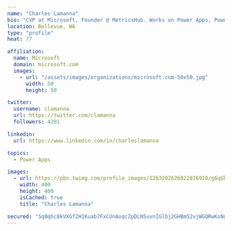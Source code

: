 ```yaml
---
name: "Charles Lamanna"
bio: "CVP at Microsoft, Founder @ MetricsHub. Works on Power Apps, Power Automate, Power Virtual Agent, Common Data Service and Dynamics 365."
location: Bellevue, WA
type: "profile"
heat: 77

affiliation:
  name: Microsoft
  domain: microsoft.com
  images:
    - url: "/assets/images/organizations/microsoft.com-50x50.jpg"
      width: 50
      height: 50

twitter:
  username: clamanna
  url: https://twitter.com/clamanna
  followers: 4201

linkedin:
  url: https://www.linkedin.com/in/charleslamanna

topics:
  - Power Apps

images:
  - url: https://pbs.twimg.com/profile_images/1263202626922876928/g6qGbHZ-_400x400.jpg
    width: 400
    height: 400
    isCached: true
    title: "Charles Lamanna"

secured: "Sq0qhc8kVXGf2H1Kuab7FxCUnAoqcZpDLN5vvnIGlbj2GHBm52vjWGQRwKsNghHbnmvp/2tBAHKlXxxvlhHfB4o01rXl2aKs9tvEElVQzBQKBqf4xbU/4rjps06Q/ZHAvJDMN2XsWCPGk/JXpA2xFOGqjtN2Q1HPKyW6jzZP95XYG83s2HTZ6cw50ffM1+R+exArLz/WkW9Ena17TfbAQtYCPFkOePpaiFVpNy0PbUgiKzpJ4cBOocEZiDFjY1vTIkRjuWEqZ4nhb+rY1bmxLU6Wga+zw32nHdUyI8oI0Z4jg0e05/BDQIjnX009EVtO/AyTldskALUfzRrsV1HMYX4ZG1hyER2Y8KG1qz77EsI+m6BvfyDEidqNS02hulkMqT9/2BecOozVuYKgaY3WKr0Ob3rjvbTh+1hW45I42Gc=;8l4zV0bRhBbWUaoaBxPV4g=="
---
```



